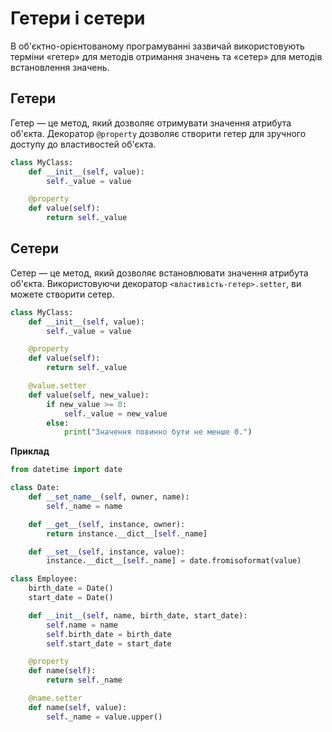 # Гетери і сетери

В об'єктно-орієнтованому програмуванні зазвичай використовують терміни «гетер» для методів отримання значень та «сетер» для методів встановлення значень.

## Гетери

Гетер — це метод, який дозволяє отримувати значення атрибута об'єкта. Декоратор `@property` дозволяє створити гетер для зручного доступу до властивостей об'єкта.

```py
class MyClass:
    def __init__(self, value):
        self._value = value

    @property
    def value(self):
        return self._value
```

## Сетери

Сетер — це метод, який дозволяє встановлювати значення атрибута об'єкта. Використовуючи декоратор `<властивість-гетер>.setter`, ви можете створити сетер.

```py
class MyClass:
    def __init__(self, value):
        self._value = value

    @property
    def value(self):
        return self._value

    @value.setter
    def value(self, new_value):
        if new_value >= 0:
            self._value = new_value
        else:
            print("Значення повинно бути не менше 0.")
```

**Приклад**

```py
from datetime import date

class Date:
    def __set_name__(self, owner, name):
        self._name = name

    def __get__(self, instance, owner):
        return instance.__dict__[self._name]

    def __set__(self, instance, value):
        instance.__dict__[self._name] = date.fromisoformat(value)

class Employee:
    birth_date = Date()
    start_date = Date()

    def __init__(self, name, birth_date, start_date):
        self.name = name
        self.birth_date = birth_date
        self.start_date = start_date

    @property
    def name(self):
        return self._name

    @name.setter
    def name(self, value):
        self._name = value.upper()
```
